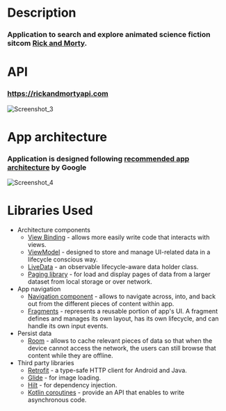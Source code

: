 # Description
### Application to search and explore animated science fiction sitcom [Rick and Morty](https://en.wikipedia.org/wiki/Rick_and_Morty).

# API
### https://rickandmortyapi.com
![Screenshot_3](https://user-images.githubusercontent.com/80069416/161750365-9c4efab9-094d-4648-8987-2328322309ae.jpg)

# App architecture
### Application is designed following [recommended app architecture](https://developer.android.com/jetpack/guide#recommended-app-arch) by Google
![Screenshot_4](https://user-images.githubusercontent.com/80069416/161754934-a00961d6-da76-400c-9add-2dd8731c0485.jpg)

# Libraries Used
- Architecture components
  - [View Binding](https://developer.android.com/topic/libraries/view-binding) - allows more easily write code that interacts with views.
  - [ViewModel](https://developer.android.com/topic/libraries/architecture/viewmodel) - designed to store and manage UI-related data in a lifecycle conscious way.
  - [LiveData](https://developer.android.com/topic/libraries/architecture/livedata) - an observable lifecycle-aware data holder class.
  - [Paging library](https://developer.android.com/topic/libraries/architecture/paging/v3-overview) - for load and display pages of data from a larger dataset from local storage or over network.
- App navigation
  - [Navigation component](https://developer.android.com/guide/navigation) - allows to navigate across, into, and back out from the different pieces of content within app.
  - [Fragments](https://developer.android.com/guide/fragments) - represents a reusable portion of app's UI. A fragment defines and manages its own layout, has its own lifecycle, and can handle its own input events.
- Persist data
  - [Room](https://developer.android.com/training/data-storage/room) - allows to cache relevant pieces of data so that when the device cannot access the network, the users can still browse that content while they are offline.
- Third party libraries
  - [Retrofit](https://square.github.io/retrofit/) - a type-safe HTTP client for Android and Java.
  - [Glide](https://bumptech.github.io/glide/) - for image loading.
  - [Hilt](https://developer.android.com/training/dependency-injection/hilt-android) - for dependency injection.
  - [Kotlin coroutines](https://developer.android.com/topic/libraries/architecture/coroutines) - provide an API that enables to write asynchronous code.
